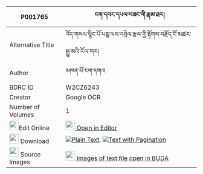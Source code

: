 |P001765|ངག་དབང་དཔལ་བཟང་གི་རྣམ་ཐར། 
| --- | --- 
|Alternative Title |འོད་གསལ་སྙིང་པོ་པདྨ་ལས་འབྲེལ་རྩལ་གྱི་རྟོགས་བརྗོད་ངོ་མཚར་སྒྱུ་མའི་རོལ་གར།
|Author| མཁན་པོ་ངག་དགའ
|BDRC ID | W2CZ6243
|Creator | Google OCR
|Number of Volumes| 1
|<img width="25" src="https://img.icons8.com/color/25/000000/edit-property.png">Edit Online| [<img width="25" src="https://avatars.githubusercontent.com/u/45091458?s=200&v=4"> Open in Editor](http://editor.openpecha.org/P001765)
|<img width="25" src="https://img.icons8.com/fluent/48/000000/download-2.png"/>  Download | [![](https://img.icons8.com/color/20/000000/txt.png)Plain Text](https://github.com/Openpecha/P001765/releases/download/v1/ngawang_pal_zang_gi_namtar_plain_P001765.zip), [![](https://img.icons8.com/color/20/000000/txt.png)Text with Pagination](https://github.com/Openpecha/P001765/releases/download/v1/ngawang_pal_zang_gi_namtar_pages_P001765.zip)
|<img width="25" src="https://img.icons8.com/plasticine/100/000000/pictures-folder.png"/>  Source Images | [<img width="25" src="https://library.bdrc.io/icons/BUDA-small.svg"> Images of text file open in BUDA](https://library.bdrc.io/show/bdr:W2CZ6243)